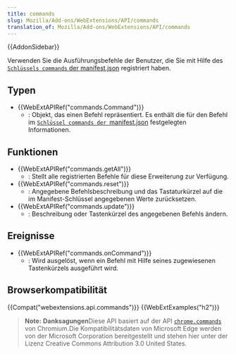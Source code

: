 ```yaml
---
title: commands
slug: Mozilla/Add-ons/WebExtensions/API/commands
translation_of: Mozilla/Add-ons/WebExtensions/API/commands
---
```

{{AddonSidebar}}

Verwenden Sie die Ausführungsbefehle der Benutzer, die Sie mit Hilfe des [`Schlüssels commands` der manifest.json](https://developer.mozilla.org/en-US/Add-ons/WebExtensions/manifest.json/commands) registriert haben.

## Typen

- {{WebExtAPIRef("commands.Command")}}
  - : Objekt, das einen Befehl repräsentiert. Es enthält die für den Befehl im [`Schlüssel commands der `manifest.json](https://developer.mozilla.org/en-US/Add-ons/WebExtensions/manifest.json/commands) festgelegten Informationen.

## Funktionen

- {{WebExtAPIRef("commands.getAll")}}
  - : Stellt alle registrierten Befehle für diese Erweiterung zur Verfügung.
- {{WebExtAPIRef("commands.reset")}}
  - : Angegebene Befehlsbeschreibung und das Tastaturkürzel auf die im Manifest-Schlüssel angegebenen Werte zurücksetzen.
- {{WebExtAPIRef("commands.update")}}
  - : Beschreibung oder Tastenkürzel des angegebenen Befehls ändern.

## Ereignisse

- {{WebExtAPIRef("commands.onCommand")}}
  - : Wird ausgelöst, wenn ein Befehl mit Hilfe seines zugewiesenen Tastenkürzels ausgeführt wird.

## Browserkompatibilität

{{Compat("webextensions.api.commands")}} {{WebExtExamples("h2")}}

> **Note:** **Danksagungen**Diese API basiert auf der API [`chrome.commands`](https://developer.chrome.com/extensions/commands) von Chromium.Die Kompatibilitätsdaten von Microsoft Edge werden von der Microsoft Corporation bereitgestellt und stehen hier unter der Lizenz Creative Commons Attribution 3.0 United States.
